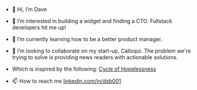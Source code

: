 - 👋 Hi, I’m Dave
- 👀 I’m interested in building a widget and finding a CTO. Fullstack developers hit me up!

- 🌱 I’m currently learning how to be a better product manager.

- 💞️ I’m looking to collaborate on my start-up, Calloqui. The problem we're trying to solve is providing news readers with actionable solutions.
- Which is inspired by the following: [Cycle of Hopelessness](https://reddit.com/r/pics/s/Cg6dATmigJ)

- 📫 How to reach me [linkedin.com/in/dsb001](linkedin.com/in/dsb001)


